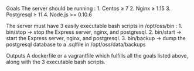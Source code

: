 Goals
The server should be running :
    1. Centos ≥ 7
    2. Nginx ≥ 1.15
    3. Postgresql ≥ 11
    4. Node.js >= 0.10.6

The server must have 3 easily executable bash scripts in /opt/oss/bin :
    1. bin/stop → stop the Express server, nginx, and postgresql.
    2. bin/start → start the Express server, nginx, and postgresql.
    3. bin/backup → dump the postgresql database to a .sqlfile in /opt/oss/data/backups


Outputs
A dockerfile or a vagrantfile which fulfills all the goals listed above, along with the 3
executable bash scripts.
